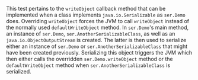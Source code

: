 [//]: # (MAIN: ser.Demo)
This test pertains to the ```writeObject``` callback method that can be implemented when a class
implements ```java.io.Serializable``` as ```ser.Demo``` does. Overriding ```writeObject``` forces
the JVM to call ```writeObject``` instead of the normally used ```defaultWriteObject``` method. In
```ser.Demo```'s main method, an instance of ```ser.Demo```, ```ser.AnotherSerializableClass```,
as well as an ```java.io.ObjectOutputStream``` is created. The latter is then used to serialize either
an instance of ```ser.Demo``` or ```ser.AnotherSerializableClass``` that might have been created
previously. Serializing this object triggers the JVM which then either calls the overridden 
```ser.Demo.writeObject``` method or the ```defaultWriteObject``` method when 
```ser.AnotherSerializableClass``` is serialized.

